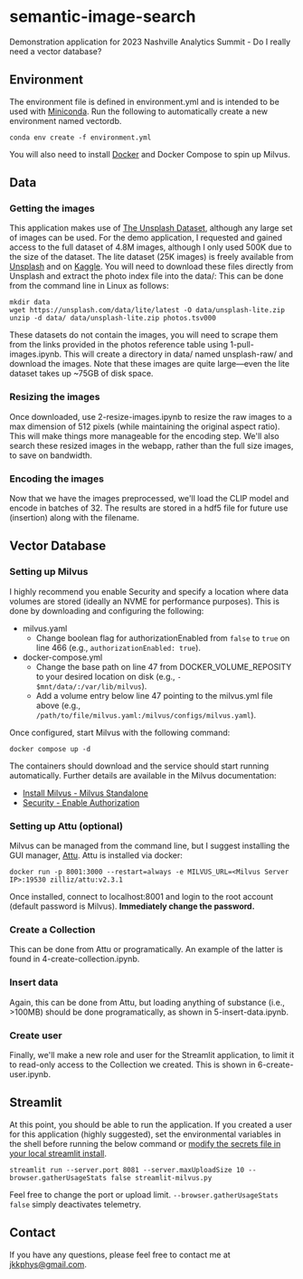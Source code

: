 # semantic-image-search
Demonstration application for 2023 Nashville Analytics Summit - Do I really need a vector database?

## Environment

The environment file is defined in environment.yml and is intended to be used with [Miniconda](https://docs.conda.io/projects/miniconda/en/latest/). Run the following to automatically create a new environment named vectordb.

`conda env create -f environment.yml`

You will also need to install [Docker](https://docs.docker.com/get-docker/) and Docker Compose to spin up Milvus.

## Data

### Getting the images

This application makes use of [The Unsplash Dataset](https://github.com/unsplash/datasets), although any large set of images can be used. For the demo application, I requested and gained access to the full dataset of 4.8M images, although I only used 500K due to the size of the dataset. The lite dataset (25K images) is freely available from [Unsplash](https://unsplash.com/data/lite/latest) and on [Kaggle](https://www.kaggle.com/datasets/anandaramg/unsplash-image-download-data). You will need to download these files directly from Unsplash and extract the photo index file into the data/: This can be done from the command line in Linux as follows:

```
mkdir data
wget https://unsplash.com/data/lite/latest -O data/unsplash-lite.zip
unzip -d data/ data/unsplash-lite.zip photos.tsv000
```

These datasets do not contain the images, you will need to scrape them from the links provided in the photos reference table using 1-pull-images.ipynb. This will create a directory in data/ named unsplash-raw/ and download the images. Note that these images are quite large—even the lite dataset takes up ~75GB of disk space.

### Resizing the images

Once downloaded, use 2-resize-images.ipynb to resize the raw images to a max dimension of 512 pixels (while maintaining the original aspect ratio). This will make things more manageable for the encoding step. We'll also search these resized images in the webapp, rather than the full size images, to save on bandwidth.

### Encoding the images

Now that we have the images preprocessed, we'll load the CLIP model and encode in batches of 32. The results are stored in a hdf5 file for future use (insertion) along with the filename.

## Vector Database

### Setting up Milvus

I highly recommend you enable Security and specify a location where data volumes are stored (ideally an NVME for performance purposes). This is done by downloading and configuring the following:

- milvus.yaml
    - Change boolean flag for authorizationEnabled from `false` to `true` on line 466 (e.g., `authorizationEnabled: true`).
- docker-compose.yml
    - Change the base path on line 47 from DOCKER_VOLUME_REPOSITY to your desired location on disk (e.g., `- $mnt/data/:/var/lib/milvus`).
    - Add a volume entry below line 47 pointing to the milvus.yml file above (e.g., `/path/to/file/milvus.yaml:/milvus/configs/milvus.yaml`).

Once configured, start Milvus with the following command:

`docker compose up -d`

The containers should download and the service should start running automatically. Further details are available in the Milvus documentation:
- [Install Milvus - Milvus Standalone](https://milvus.io/docs/install_standalone-docker.md)
- [Security - Enable Authorization](https://milvus.io/docs/authenticate.md)

### Setting up Attu (optional)

Milvus can be managed from the command line, but I suggest installing the GUI manager, [Attu](https://github.com/zilliztech/attu). Attu is installed via docker:

`docker run -p 8001:3000 --restart=always -e MILVUS_URL=<Milvus Server IP>:19530 zilliz/attu:v2.3.1`

Once installed, connect to localhost:8001 and login to the root account (default password is Milvus). **Immediately change the password.**

### Create a Collection

This can be done from Attu or programatically. An example of the latter is found in 4-create-collection.ipynb.

### Insert data

Again, this can be done from Attu, but loading anything of substance (i.e., >100MB) should be done programatically, as shown in 5-insert-data.ipynb.

### Create user

Finally, we'll make a new role and user for the Streamlit application, to limit it to read-only access to the Collection we created. This is shown in 6-create-user.ipynb.

## Streamlit

At this point, you should be able to run the application. If you created a user for this application (highly suggested), set the environmental variables in the shell before running the below command or [modify the secrets file in your local streamlit install](https://docs.streamlit.io/library/advanced-features/secrets-management).

`streamlit run --server.port 8081 --server.maxUploadSize 10 --browser.gatherUsageStats false streamlit-milvus.py`

Feel free to change the port or upload limit. `--browser.gatherUsageStats false` simply deactivates telemetry.

## Contact

If you have any questions, please feel free to contact me at jkkphys@gmail.com.